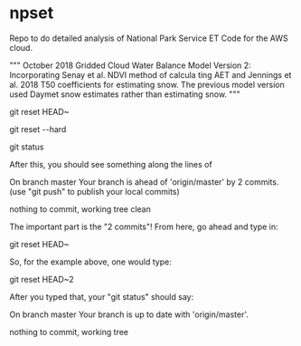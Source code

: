 # npset
Repo to do detailed analysis of National Park Service ET Code for the AWS cloud.


"""
October 2018
Gridded Cloud Water Balance Model Version 2: Incorporating Senay et al. NDVI method of calcula
ting AET and Jennings et al. 2018 T50 coefficients for estimating snow.
The previous model version used Daymet snow estimates rather than estimating snow.
"""

git reset HEAD~

git reset --hard


git status

After this, you should see something along the lines of

On branch master
Your branch is ahead of 'origin/master' by 2 commits.
  (use "git push" to publish your local commits)

nothing to commit, working tree clean

The important part is the "2 commits"! From here, go ahead and type in:

git reset HEAD~<HOWEVER MANY COMMITS YOU WERE BEHIND>

So, for the example above, one would type:

git reset HEAD~2

After you typed that, your "git status" should say:

On branch master
Your branch is up to date with 'origin/master'.

nothing to commit, working tree

